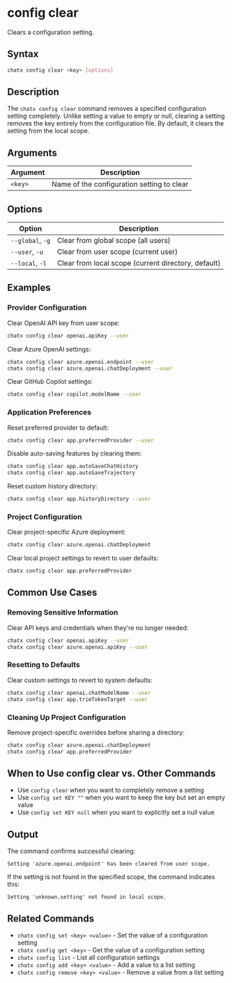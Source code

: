 # config clear

Clears a configuration setting.

## Syntax

```bash
chatx config clear <key> [options]
```

## Description

The `chatx config clear` command removes a specified configuration setting completely. Unlike setting a value to empty or null, clearing a setting removes the key entirely from the configuration file. By default, it clears the setting from the local scope.

## Arguments

| Argument | Description |
|----------|-------------|
| `<key>` | Name of the configuration setting to clear |

## Options

| Option | Description |
|--------|-------------|
| `--global`, `-g` | Clear from global scope (all users) |
| `--user`, `-u` | Clear from user scope (current user) |
| `--local`, `-l` | Clear from local scope (current directory, default) |

## Examples

### Provider Configuration

Clear OpenAI API key from user scope:

```bash
chatx config clear openai.apiKey --user
```

Clear Azure OpenAI settings:

```bash
chatx config clear azure.openai.endpoint --user
chatx config clear azure.openai.chatDeployment --user
```

Clear GitHub Copilot settings:

```bash
chatx config clear copilot.modelName --user
```

### Application Preferences

Reset preferred provider to default:

```bash
chatx config clear app.preferredProvider --user
```

Disable auto-saving features by clearing them:

```bash
chatx config clear app.autoSaveChatHistory
chatx config clear app.autoSaveTrajectory
```

Reset custom history directory:

```bash
chatx config clear app.historyDirectory --user
```

### Project Configuration

Clear project-specific Azure deployment:

```bash
chatx config clear azure.openai.chatDeployment
```

Clear local project settings to revert to user defaults:

```bash
chatx config clear app.preferredProvider
```

## Common Use Cases

### Removing Sensitive Information

Clear API keys and credentials when they're no longer needed:

```bash
chatx config clear openai.apiKey --user
chatx config clear azure.openai.apiKey --user
```

### Resetting to Defaults

Clear custom settings to revert to system defaults:

```bash
chatx config clear openai.chatModelName --user
chatx config clear app.trimTokenTarget --user
```

### Cleaning Up Project Configuration

Remove project-specific overrides before sharing a directory:

```bash
chatx config clear azure.openai.chatDeployment
chatx config clear app.preferredProvider
```

## When to Use config clear vs. Other Commands

- Use `config clear` when you want to completely remove a setting
- Use `config set KEY ""` when you want to keep the key but set an empty value
- Use `config set KEY null` when you want to explicitly set a null value

## Output

The command confirms successful clearing:

```
Setting 'azure.openai.endpoint' has been cleared from user scope.
```

If the setting is not found in the specified scope, the command indicates this:

```
Setting 'unknown.setting' not found in local scope.
```

## Related Commands

- `chatx config set <key> <value>` - Set the value of a configuration setting
- `chatx config get <key>` - Get the value of a configuration setting
- `chatx config list` - List all configuration settings
- `chatx config add <key> <value>` - Add a value to a list setting
- `chatx config remove <key> <value>` - Remove a value from a list setting